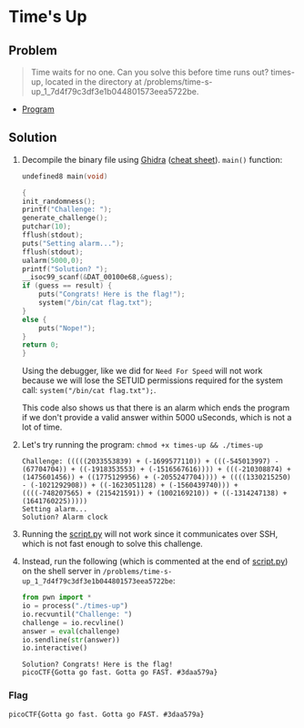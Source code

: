 # Time's Up

## Problem

> Time waits for no one. Can you solve this before time runs out? times-up, located in the directory at /problems/time-s-up_1_7d4f79c3df3e1b044801573eea5722be.

* [Program](./times-up)

## Solution

1. Decompile the binary file using [Ghidra](https://ghidra-sre.org/) ([cheat sheet](https://ghidra-sre.org/CheatSheet.html)). `main()` function:

    ```c++
    undefined8 main(void)

    {
    init_randomness();
    printf("Challenge: ");
    generate_challenge();
    putchar(10);
    fflush(stdout);
    puts("Setting alarm...");
    fflush(stdout);
    ualarm(5000,0);
    printf("Solution? ");
    __isoc99_scanf(&DAT_00100e68,&guess);
    if (guess == result) {
        puts("Congrats! Here is the flag!");
        system("/bin/cat flag.txt");
    }
    else {
        puts("Nope!");
    }
    return 0;
    }
    ```

    Using the debugger, like we did for `Need For Speed` will not work because we will lose the SETUID permissions required for the system call: `system("/bin/cat flag.txt");`.

    This code also shows us that there is an alarm which ends the program if we don't provide a valid answer within 5000 uSeconds, which is not a lot of time.

2. Let's try running the program: `chmod +x times-up && ./times-up`

    ```
    Challenge: (((((2033553839) + (-1699577110)) + (((-545013997) - (67704704)) + ((-1918353553) + (-1516567616)))) + (((-210308874) + (1475601456)) + ((1775129956) + (-2055247704)))) + ((((1330215250) - (-1021292908)) + ((-1623051128) + (-1560439740))) + ((((-748207565) + (215421591)) + (1002169210)) + ((-1314247138) + (1641760225)))))
    Setting alarm...
    Solution? Alarm clock
    ```

3. Running the [script.py](script.py) will not work since it communicates over SSH, which is not fast enough to solve this challenge.
4. Instead, run the following (which is commented at the end of [script.py](script.py)) on the shell server in `/problems/time-s-up_1_7d4f79c3df3e1b044801573eea5722be`:

    ```python
    from pwn import *
    io = process("./times-up")
    io.recvuntil("Challenge: ")
    challenge = io.recvline()
    answer = eval(challenge)
    io.sendline(str(answer))
    io.interactive()
    ```

    ```
    Solution? Congrats! Here is the flag!
    picoCTF{Gotta go fast. Gotta go FAST. #3daa579a}
    ```

### Flag

`picoCTF{Gotta go fast. Gotta go FAST. #3daa579a}`
